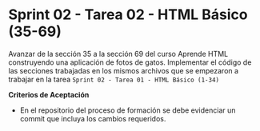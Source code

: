 # Sprint 02 - Tarea 02 - HTML Básico (35-69)

Avanzar de la sección 35 a la sección 69 del curso Aprende HTML construyendo una aplicación de fotos de gatos. Implementar el código de las secciones trabajadas en los mismos archivos que se empezaron a trabajar en la tarea `Sprint 02 - Tarea 01 - HTML Básico (1-34)`

**Criterios de Aceptación**

- En el repositorio del proceso de formación se debe evidenciar un commit que incluya los cambios requeridos.
